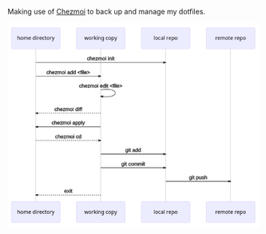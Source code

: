 Making use of [Chezmoi](https://www.chezmoi.io/) to back up and manage my dotfiles.

![Chezmoi Sequence Diagram](./assets/chezmoi_sequence_diagram.png)
